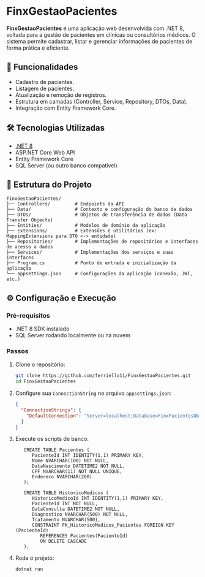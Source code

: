 # FinxGestaoPacientes

**FinxGestaoPacientes** é uma aplicação web desenvolvida com .NET 8, voltada para a gestão de pacientes em clínicas ou consultórios médicos. O sistema permite cadastrar, listar e gerenciar informações de pacientes de forma prática e eficiente.

## 🚀 Funcionalidades

- Cadastro de pacientes.
- Listagem de pacientes.
- Atualização e remoção de registros.
- Estrutura em camadas (Controller, Service, Repository, DTOs, Data).
- Integração com Entity Framework Core.

## 🛠️ Tecnologias Utilizadas

- [.NET 8](https://dotnet.microsoft.com/en-us/download/dotnet/8.0)
- ASP.NET Core Web API
- Entity Framework Core
- SQL Server (ou outro banco compatível)

## 📁 Estrutura do Projeto

```
FinxGestaoPacientes/
├── Controllers/         # Endpoints da API
├── Data/                # Contexto e configuração do banco de dados
├── DTOs/                # Objetos de transferência de dados (Data Transfer Objects)
├── Entities/            # Modelos de domínio da aplicação
├── Extensions/          # Extensões e utilitários (ex: MappingExtensions para DTO <-> entidade)
├── Repositories/        # Implementações de repositórios e interfaces de acesso a dados
├── Services/            # Implementações dos serviços e suas interfaces
├── Program.cs           # Ponto de entrada e inicialização da aplicação
└── appsettings.json     # Configurações da aplicação (conexão, JWT, etc.)
```

## ⚙️ Configuração e Execução

### Pré-requisitos

- .NET 8 SDK instalado
- SQL Server rodando localmente ou na nuvem

### Passos

1. Clone o repositório:

   ```bash
   git clone https://github.com/ferriello11/FinxGestaoPacientes.git
   cd FinxGestaoPacientes
   ```

2. Configure sua `ConnectionString` no arquivo `appsettings.json`:

   ```json
   {
     "ConnectionStrings": {
       "DefaultConnection": "Server=localhost;Database=FinxPacientesDb;Trusted_Connection=True;"
     }
   }
   ```

3. Execute os scripts de banco:

   ```
      CREATE TABLE Pacientes (
         PacienteId INT IDENTITY(1,1) PRIMARY KEY,
         Nome NVARCHAR(100) NOT NULL,
         DataNascimento DATETIME2 NOT NULL,
         CPF NVARCHAR(11) NOT NULL UNIQUE,
         Endereco NVARCHAR(200)
      );

      CREATE TABLE HistoricoMedicos (
         HistoricoMedicoId INT IDENTITY(1,1) PRIMARY KEY,
         PacienteId INT NOT NULL,
         DataConsulta DATETIME2 NOT NULL,
         Diagnostico NVARCHAR(500) NOT NULL,
         Tratamento NVARCHAR(500),
         CONSTRAINT FK_HistoricoMedicos_Pacientes FOREIGN KEY (PacienteId)
            REFERENCES Pacientes(PacienteId)
            ON DELETE CASCADE
      );

   ```

4. Rode o projeto:

   ```bash
   dotnet run
   ```
